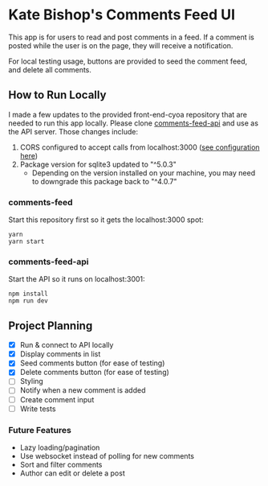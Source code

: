 # Kate Bishop's Comments Feed UI

This app is for users to read and post comments in a feed. If a comment is posted while the user is on the page, they will receive a notification.

For local testing usage, buttons are provided to seed the comment feed, and delete all comments.

## How to Run Locally

I made a few updates to the provided front-end-cyoa repository that are needed to run this app locally. Please clone [comments-feed-api](https://github.com/kate-bishop/comments-feed-api) and use as the API server. Those changes include:

1. CORS configured to accept calls from localhost:3000 ([see configuration here](https://github.com/kate-bishop/comments-feed-api/blob/main/server/index.js#L10))
2. Package version for sqlite3 updated to "^5.0.3"
    - Depending on the version installed on your machine, you may need to downgrade this package back to "^4.0.7"

### comments-feed

Start this repository first so it gets the localhost:3000 spot:

```
yarn
yarn start
```

### comments-feed-api

Start the API so it runs on localhost:3001:

```
npm install
npm run dev
```

## Project Planning
- [X] Run & connect to API locally
- [X] Display comments in list
- [X] Seed comments button (for ease of testing)
- [X] Delete comments button (for ease of testing)
- [ ] Styling
- [ ] Notify when a new comment is added
- [ ] Create comment input
- [ ] Write tests

### Future Features
- Lazy loading/pagination
- Use websocket instead of polling for new comments
- Sort and filter comments
- Author can edit or delete a post
